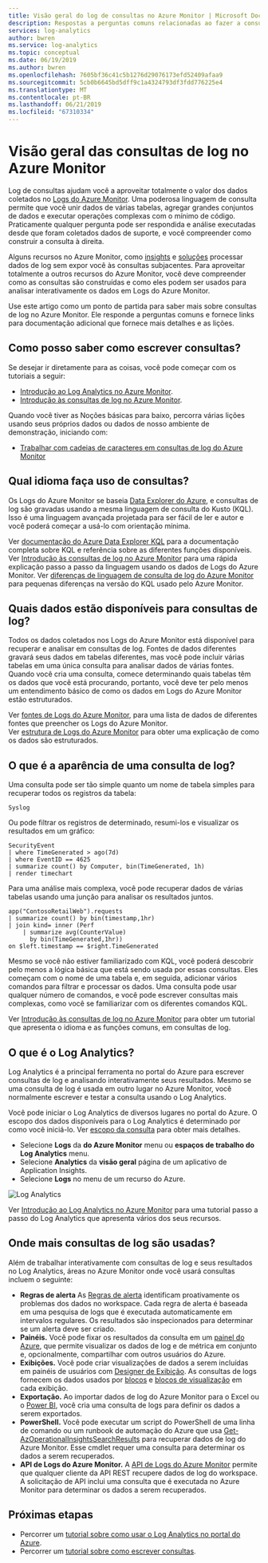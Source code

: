 ```yaml
---
title: Visão geral do log de consultas no Azure Monitor | Microsoft Docs
description: Respostas a perguntas comuns relacionadas ao fazer a consulta e permite começar a usá-los.
services: log-analytics
author: bwren
ms.service: log-analytics
ms.topic: conceptual
ms.date: 06/19/2019
ms.author: bwren
ms.openlocfilehash: 7605bf36c41c5b1276d29076173efd52409afaa9
ms.sourcegitcommit: 5cb0b6645bd5dff9c1a4324793df3fdd776225e4
ms.translationtype: MT
ms.contentlocale: pt-BR
ms.lasthandoff: 06/21/2019
ms.locfileid: "67310334"
---
```

# <a name="overview-of-log-queries-in-azure-monitor"></a>Visão geral das consultas de log no Azure Monitor
Log de consultas ajudam você a aproveitar totalmente o valor dos dados coletados no [Logs do Azure Monitor](../platform/data-platform-logs.md). Uma poderosa linguagem de consulta permite que você unir dados de várias tabelas, agregar grandes conjuntos de dados e executar operações complexas com o mínimo de código. Praticamente qualquer pergunta pode ser respondida e análise executadas desde que foram coletados dados de suporte, e você compreender como construir a consulta à direita.

Alguns recursos no Azure Monitor, como [insights](../insights/insights-overview.md) e [soluções](../insights/solutions-inventory.md) processar dados de log sem expor você às consultas subjacentes. Para aproveitar totalmente a outros recursos do Azure Monitor, você deve compreender como as consultas são construídas e como eles podem ser usados para analisar interativamente os dados em Logs do Azure Monitor.

Use este artigo como um ponto de partida para saber mais sobre consultas de log no Azure Monitor. Ele responde a perguntas comuns e fornece links para documentação adicional que fornece mais detalhes e as lições.

## <a name="how-can-i-learn-how-to-write-queries"></a>Como posso saber como escrever consultas?
Se desejar ir diretamente para as coisas, você pode começar com os tutoriais a seguir:

- [Introdução ao Log Analytics no Azure Monitor](get-started-portal.md).
- [Introdução às consultas de log no Azure Monitor](get-started-queries.md).

Quando você tiver as Noções básicas para baixo, percorra várias lições usando seus próprios dados ou dados de nosso ambiente de demonstração, iniciando com: 

- [Trabalhar com cadeias de caracteres em consultas de log do Azure Monitor](string-operations.md)
 
## <a name="what-language-do-log-queries-use"></a>Qual idioma faça uso de consultas?
Os Logs do Azure Monitor se baseia [Data Explorer do Azure](/azure/data-explorer), e consultas de log são gravadas usando a mesma linguagem de consulta do Kusto (KQL). Isso é uma linguagem avançada projetada para ser fácil de ler e autor e você poderá começar a usá-lo com orientação mínima.

Ver [documentação do Azure Data Explorer KQL](/azure/kusto/query) para a documentação completa sobre KQL e referência sobre as diferentes funções disponíveis.<br>
Ver [Introdução às consultas de log no Azure Monitor](get-started-queries.md) para uma rápida explicação passo a passo da linguagem usando os dados de Logs do Azure Monitor.
Ver [diferenças de linguagem de consulta de log do Azure Monitor](data-explorer-difference.md) para pequenas diferenças na versão do KQL usado pelo Azure Monitor.

## <a name="what-data-is-available-to-log-queries"></a>Quais dados estão disponíveis para consultas de log?
Todos os dados coletados nos Logs do Azure Monitor está disponível para recuperar e analisar em consultas de log. Fontes de dados diferentes gravará seus dados em tabelas diferentes, mas você pode incluir várias tabelas em uma única consulta para analisar dados de várias fontes. Quando você cria uma consulta, comece determinando quais tabelas têm os dados que você está procurando, portanto, você deve ter pelo menos um entendimento básico de como os dados em Logs do Azure Monitor estão estruturados.

Ver [fontes de Logs do Azure Monitor](../platform/data-platform-logs.md#sources-of-azure-monitor-logs), para uma lista de dados de diferentes fontes que preencher os Logs do Azure Monitor.<br>
Ver [estrutura de Logs do Azure Monitor](logs-structure.md) para obter uma explicação de como os dados são estruturados.

## <a name="what-does-a-log-query-look-like"></a>O que é a aparência de uma consulta de log?
Uma consulta pode ser tão simple quanto um nome de tabela simples para recuperar todos os registros da tabela:

```Kusto
Syslog
```

Ou pode filtrar os registros de determinado, resumi-los e visualizar os resultados em um gráfico:

```
SecurityEvent
| where TimeGenerated > ago(7d)
| where EventID == 4625
| summarize count() by Computer, bin(TimeGenerated, 1h)
| render timechart 
```

Para uma análise mais complexa, você pode recuperar dados de várias tabelas usando uma junção para analisar os resultados juntos.

```Kusto
app("ContosoRetailWeb").requests
| summarize count() by bin(timestamp,1hr)
| join kind= inner (Perf
    | summarize avg(CounterValue) 
      by bin(TimeGenerated,1hr))
on $left.timestamp == $right.TimeGenerated
```
Mesmo se você não estiver familiarizado com KQL, você poderá descobrir pelo menos a lógica básica que está sendo usada por essas consultas. Eles começam com o nome de uma tabela e, em seguida, adicionar vários comandos para filtrar e processar os dados. Uma consulta pode usar qualquer número de comandos, e você pode escrever consultas mais complexas, como você se familiarizar com os diferentes comandos KQL.

Ver [Introdução às consultas de log no Azure Monitor](get-started-queries.md) para obter um tutorial que apresenta o idioma e as funções comuns, em consultas de log.<br>


## <a name="what-is-log-analytics"></a>O que é o Log Analytics?
Log Analytics é a principal ferramenta no portal do Azure para escrever consultas de log e analisando interativamente seus resultados. Mesmo se uma consulta de log é usada em outro lugar no Azure Monitor, você normalmente escrever e testar a consulta usando o Log Analytics.

Você pode iniciar o Log Analytics de diversos lugares no portal do Azure. O escopo dos dados disponíveis para o Log Analytics é determinado por como você iniciá-lo. Ver [escopo da consulta](scope.md) para obter mais detalhes.

- Selecione **Logs** da **do Azure Monitor** menu ou **espaços de trabalho do Log Analytics** menu.
- Selecione **Analytics** da **visão geral** página de um aplicativo de Application Insights.
- Selecione **Logs** no menu de um recurso do Azure.

![Log Analytics](media/log-query-overview/log-analytics.png)

Ver [Introdução ao Log Analytics no Azure Monitor](get-started-portal.md) para uma tutorial passo a passo do Log Analytics que apresenta vários dos seus recursos.

## <a name="where-else-are-log-queries-used"></a>Onde mais consultas de log são usadas?
Além de trabalhar interativamente com consultas de log e seus resultados no Log Analytics, áreas no Azure Monitor onde você usará consultas incluem o seguinte:

- **Regras de alerta** As [Regras de alerta](../platform/alerts-overview.md) identificam proativamente os problemas dos dados no workspace.  Cada regra de alerta é baseada em uma pesquisa de logs que é executada automaticamente em intervalos regulares.  Os resultados são inspecionados para determinar se um alerta deve ser criado.
- **Painéis.** Você pode fixar os resultados da consulta em um [painel do Azure](../learn/tutorial-logs-dashboards.md), que permite visualizar os dados de log e de métrica em conjunto e, opcionalmente, compartilhar com outros usuários do Azure.
- **Exibições.**  Você pode criar visualizações de dados a serem incluídas em painéis de usuários com [Designer de Exibição](../platform/view-designer.md).  As consultas de logs fornecem os dados usados por [blocos](../platform/view-designer-tiles.md) e [blocos de visualização](../platform/view-designer-parts.md) em cada exibição.  
- **Exportação.**  Ao importar dados de log do Azure Monitor para o Excel ou o [Power BI](../platform/powerbi.md), você cria uma consulta de logs para definir os dados a serem exportados.
- **PowerShell.** Você pode executar um script do PowerShell de uma linha de comando ou um runbook de automação do Azure que usa [Get-AzOperationalInsightsSearchResults](/powershell/module/az.operationalinsights/get-azoperationalinsightssearchresult) para recuperar dados de log do Azure Monitor.  Esse cmdlet requer uma consulta para determinar os dados a serem recuperados.
- **API de Logs do Azure Monitor.**  A [API de Logs do Azure Monitor](../platform/alerts-overview.md) permite que qualquer cliente da API REST recupere dados de log do workspace.  A solicitação de API inclui uma consulta que é executada no Azure Monitor para determinar os dados a serem recuperados.


## <a name="next-steps"></a>Próximas etapas
- Percorrer um [tutorial sobre como usar o Log Analytics no portal do Azure](get-started-portal.md).
- Percorrer um [tutorial sobre como escrever consultas](get-started-queries.md).
